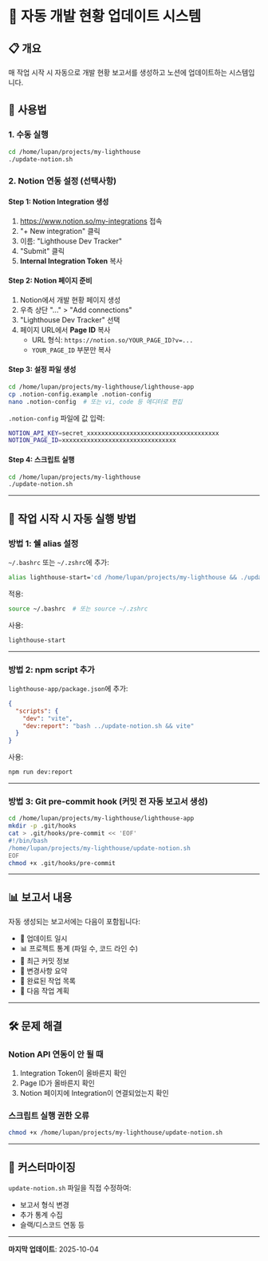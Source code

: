 # 🤖 자동 개발 현황 업데이트 시스템

## 📋 개요
매 작업 시작 시 자동으로 개발 현황 보고서를 생성하고 노션에 업데이트하는 시스템입니다.

## 🚀 사용법

### 1. 수동 실행
```bash
cd /home/lupan/projects/my-lighthouse
./update-notion.sh
```

### 2. Notion 연동 설정 (선택사항)

#### Step 1: Notion Integration 생성
1. https://www.notion.so/my-integrations 접속
2. "+ New integration" 클릭
3. 이름: "Lighthouse Dev Tracker"
4. "Submit" 클릭
5. **Internal Integration Token** 복사

#### Step 2: Notion 페이지 준비
1. Notion에서 개발 현황 페이지 생성
2. 우측 상단 "..." > "Add connections"
3. "Lighthouse Dev Tracker" 선택
4. 페이지 URL에서 **Page ID** 복사
   - URL 형식: `https://notion.so/YOUR_PAGE_ID?v=...`
   - `YOUR_PAGE_ID` 부분만 복사

#### Step 3: 설정 파일 생성
```bash
cd /home/lupan/projects/my-lighthouse/lighthouse-app
cp .notion-config.example .notion-config
nano .notion-config  # 또는 vi, code 등 에디터로 편집
```

`.notion-config` 파일에 값 입력:
```bash
NOTION_API_KEY=secret_xxxxxxxxxxxxxxxxxxxxxxxxxxxxxxxxxxxxx
NOTION_PAGE_ID=xxxxxxxxxxxxxxxxxxxxxxxxxxxxxxxx
```

#### Step 4: 스크립트 실행
```bash
cd /home/lupan/projects/my-lighthouse
./update-notion.sh
```

---

## 🔄 작업 시작 시 자동 실행 방법

### 방법 1: 쉘 alias 설정
`~/.bashrc` 또는 `~/.zshrc`에 추가:

```bash
alias lighthouse-start='cd /home/lupan/projects/my-lighthouse && ./update-notion.sh && cd lighthouse-app && npm run dev'
```

적용:
```bash
source ~/.bashrc  # 또는 source ~/.zshrc
```

사용:
```bash
lighthouse-start
```

---

### 방법 2: npm script 추가
`lighthouse-app/package.json`에 추가:

```json
{
  "scripts": {
    "dev": "vite",
    "dev:report": "bash ../update-notion.sh && vite"
  }
}
```

사용:
```bash
npm run dev:report
```

---

### 방법 3: Git pre-commit hook (커밋 전 자동 보고서 생성)
```bash
cd /home/lupan/projects/my-lighthouse/lighthouse-app
mkdir -p .git/hooks
cat > .git/hooks/pre-commit << 'EOF'
#!/bin/bash
/home/lupan/projects/my-lighthouse/update-notion.sh
EOF
chmod +x .git/hooks/pre-commit
```

---

## 📊 보고서 내용

자동 생성되는 보고서에는 다음이 포함됩니다:

- 📅 업데이트 일시
- 📊 프로젝트 통계 (파일 수, 코드 라인 수)
- 🔄 최근 커밋 정보
- 📝 변경사항 요약
- 🎯 완료된 작업 목록
- 🚀 다음 작업 계획

---

## 🛠 문제 해결

### Notion API 연동이 안 될 때
1. Integration Token이 올바른지 확인
2. Page ID가 올바른지 확인
3. Notion 페이지에 Integration이 연결되었는지 확인

### 스크립트 실행 권한 오류
```bash
chmod +x /home/lupan/projects/my-lighthouse/update-notion.sh
```

---

## 📝 커스터마이징

`update-notion.sh` 파일을 직접 수정하여:
- 보고서 형식 변경
- 추가 통계 수집
- 슬랙/디스코드 연동 등

---

**마지막 업데이트**: 2025-10-04
